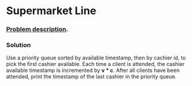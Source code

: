 # Supermarket Line

### [Problem description](https://www.beecrowd.com.br/judge/en/problems/view/2065).

### Solution

Use a priority queue sorted by available timestamp, then by cachier id, to pick the first cashier available. Each time a client is attended, the cashier available timestamp is incremented by __v * c__. After all clients have been attended, print the timestamp of the last cashier in the priority queue.